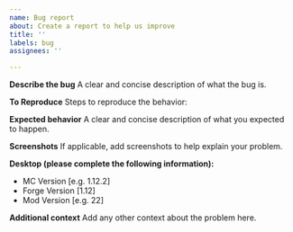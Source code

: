 ```yaml
---
name: Bug report
about: Create a report to help us improve
title: ''
labels: bug
assignees: ''

---
```


**Describe the bug**
A clear and concise description of what the bug is.

**To Reproduce**
Steps to reproduce the behavior:


**Expected behavior**
A clear and concise description of what you expected to happen.

**Screenshots**
If applicable, add screenshots to help explain your problem.

**Desktop (please complete the following information):**
 - MC Version [e.g. 1.12.2]
 - Forge Version [1.12]
 - Mod Version [e.g. 22]


**Additional context**
Add any other context about the problem here.
